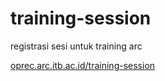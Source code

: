 # training-session
registrasi sesi untuk training arc


[oprec.arc.itb.ac.id/training-session](oprec.arc.itb.ac.id/training-session)
